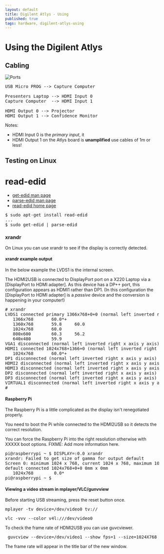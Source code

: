 ```yaml
---
layout: default
title: Digilent Atlys - Using
published: true
tags: hardware, digilent-atlys-using
---
```


# Using the Digilent Atlys

## Cabling
![Ports](https://googledrive.com/host/0B5VlNZ_Rvdw6dHRnNzgtZHVWYW8)
<pre>
USB Micro PROG --> Capture Computer

Presenters Laptop --> HDMI Input 0
Capture Computer  --> HDMI Input 1

HDMI Output 0 --> Projector
HDMI Output 1 --> Confidence Monitor
</pre>

Notes:
 * HDMI Input 0 is the *primary input*, it
 * HDMI Output 1 on the Atlys board is **unamplified** use cables of 1m or less!


## Testing on Linux

# read-edid

 * [get-edid man page](http://manpages.ubuntu.com/manpages/oneiric/man1/get-edid.1.html)
 * [parse-edid man page](http://manpages.ubuntu.com/manpages/oneiric/man1/parse-edid.1.html)
 * [read-edid home page](http://www.polypux.org/projects/read-edid/)

<pre>
$ sudo apt-get install read-edid
...
$ sudo get-edid | parse-edid
</pre>

### xrandr

On Linux you can use xrandr to see if the display is correctly detected.

#### xrandr example output

In the below example the LVDS1 is the internal screen.

The HDMI2USB is connected to DisplayPort port on a X220 Laptop via a [DisplayPort to HDMI adapter]. As this device has a DP++ port, this configuration appears as HDMI1 rather than DP1. (In this configuration the [DisplayPort to HDMI adapter] is a *passive* device and the conversion is happening in your computer!)

<pre>
# xrandr
LVDS1 connected primary 1366x768+0+0 (normal left inverted right x axis y axis) 277mm x 156mm
   1366x768       60.0*+
   1360x768       59.8     60.0
   1024x768       60.0
   800x600        60.3     56.2
   640x480        59.9
VGA1 disconnected (normal left inverted right x axis y axis)
HDMI1 connected 1024x768+1366+0 (normal left inverted right x axis y axis) 0mm x 0mm
   1024x768       60.0*+
DP1 disconnected (normal left inverted right x axis y axis)
HDMI2 disconnected (normal left inverted right x axis y axis)
HDMI3 disconnected (normal left inverted right x axis y axis)
DP2 disconnected (normal left inverted right x axis y axis)
DP3 disconnected (normal left inverted right x axis y axis)
VIRTUAL1 disconnected (normal left inverted right x axis y axis)
#
</pre>

#### Raspberry Pi

The Raspberry Pi is a little complicated as the display isn't renegotiated properly.

You need to boot the Pi while connected to the HDMI2USB so it detects the correct resolution.

You can force the Raspberry Pi into the right resolution otherwise with XXXXX boot options. FIXME: Add more information here.


<pre>
pi@raspberrypi ~ $ DISPLAY=:0.0 xrandr
xrandr: Failed to get size of gamma for output default
Screen 0: minimum 1024 x 768, current 1024 x 768, maximum 1024 x 768
default connected 1024x768+0+0 0mm x 0mm
   1024x768        0.0*
pi@raspberrypi ~ $
</pre>


#### Viewing a video stream in mplayer/VLC/gunvview

Before starting USB streaming, press the reset button once.
<pre>
mplayer -tv device=/dev/video0 tv://
</pre>

<pre>
vlc -vvv --color v4l:///dev/video0
</pre>
To check the frame rate of HDMI2USB you can use guvcviewer.

<pre>
 guvcview --device=/dev/video1 --show_fps=1 --size=1024X768
</pre>
The frame rate will appear in the title bar of the new window.

